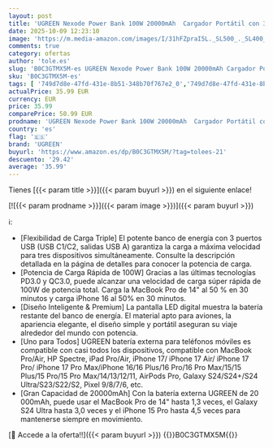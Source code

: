 ```yaml
---
layout: post
title: 'UGREEN Nexode Power Bank 100W 20000mAh  Cargador Portátil con 3 Puertos  Batería Externa Carga Rápida con Pantalla  Compatible con MacBook iPad  iPhone 17 Pro MAX Air 16 Plus Pro MAX  Galaxy S25'
date: 2025-10-09 12:23:10
image: 'https://m.media-amazon.com/images/I/31hFZpraI5L._SL500_._SL400_.jpg'
comments: true
category: ofertas
author: 'tole.es'
slug: 'B0C3GTMX5M-es UGREEN Nexode Power Bank 100W 20000mAh Cargador Portátil...'
sku: 'B0C3GTMX5M-es'
tags: [ '749d7d8e-47fd-431e-8b51-348b70f767e2_0','749d7d8e-47fd-431e-8b51-348b70f767e2_101','749d7d8e-47fd-431e-8b51-348b70f767e2_8501','Accesorios para móviles','Arborist Merchandising Root','Bancos de energía portátiles para teléfonos móviles','CML-Tech','Cargadores para móviles','Comunicación móvil y accesorios','Electrónica','Los favoritos de nuestros clientes: Electrónica','Peripherals & Accessories','Self Service','Special Features Stores','Tech all','ipad','iphone','ugreen','🇪🇸', ]
actualPrice: 35.99 EUR
currency: EUR
price: 35.99
comparePrice: 50.99 EUR
prodname: 'UGREEN Nexode Power Bank 100W 20000mAh  Cargador Portátil con 3 Puertos  Batería Externa Carga Rápida con Pantalla  Compatible con MacBook iPad  iPhone 17 Pro MAX Air 16 Plus Pro MAX  Galaxy S25'
country: 'es'
flag: '🇪🇸'
brand: 'UGREEN'
buyurl: 'https://www.amazon.es/dp/B0C3GTMX5M/?tag=tolees-21'
descuento: '29.42'
average: '35.99'
---
```


Tienes [{{< param title >}}]({{< param buyurl >}}) en el siguiente enlace!

[![{{< param prodname >}}]({{< param image >}})]({{< param buyurl >}})

ℹ️:

- [Flexibilidad de Carga Triple] El potente banco de energía con 3 puertos USB (USB C1/C2, salidas USB A) garantiza la carga a máxima velocidad para tres dispositivos simultáneamente. Consulte la descripción detallada en la página de detalles para conocer la potencia de carga.
- [Potencia de Carga Rápida de 100W] Gracias a las últimas tecnologías PD3.0 y QC3.0, puede alcanzar una velocidad de carga súper rápida de 100W de potencia total. Carga la MacBook Pro de 14" al 50 % en 30 minutos y carga iPhone 16 al 50% en 30 minutos.
- [Diseño Inteligente & Premium] La pantalla LED digital muestra la batería restante del banco de energía. El material apto para aviones, la apariencia elegante, el diseño simple y portátil aseguran su viaje alrededor del mundo con potencia.
- [Uno para Todos] UGREEN batería externa para teléfonos móviles es compatible con casi todos los dispositivos, compatible con MacBook Pro/Air, HP Spectre, iPad Pro/Air, iPhone 17/ iPhone 17 Air/ iPhone 17 Pro/ iPhone 17 Pro Max/iPhone 16/16 Plus/16 Pro/16 Pro Max/15/15 Plus/15 Pro/15 Pro Max/14/13/12/11, AirPods Pro, Galaxy S24/S24+/S24 Ultra/S23/S22/S2, Pixel 9/8/7/6, etc.
- [Gran Capacidad de 20000mAh] Con la batería externa UGREEN de 20 000mAh, puede usar el MacBook Pro de 14" hasta 1,3 veces, el Galaxy S24 Ultra hasta 3,0 veces y el iPhone 15 Pro hasta 4,5 veces para mantenerse siempre en movimiento.

[🛒 Accede a la oferta!!]({{< param buyurl >}})
{{<world>}}B0C3GTMX5M{{</world>}}
